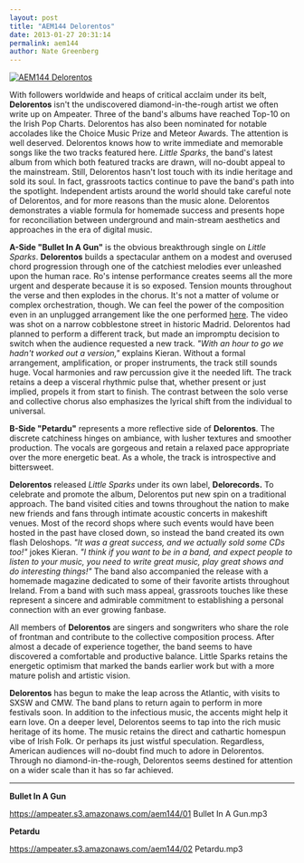 ```yaml
---
layout: post
title: "AEM144 Delorentos"
date: 2013-01-27 20:31:14
permalink: aem144
author: Nate Greenberg
---
```

[![AEM144 Delorentos](https://ampeater.s3.amazonaws.com/aem144/Delorentos.jpg)](https://ampeater.s3.amazonaws.com/aem144/Delorentos.jpg)

With followers worldwide and heaps of critical acclaim under its belt, **Delorentos** isn't the undiscovered diamond-in-the-rough artist we often write up on Ampeater. Three of the band's albums have reached Top-10 on the Irish Pop Charts. Delorentos has also been nominated for notable accolades like the Choice Music Prize and Meteor Awards. The attention is well deserved. Delorentos knows how to write immediate and memorable songs like the two tracks featured here. _Little Sparks_, the band's latest album from which both featured tracks are drawn, will no-doubt appeal to the mainstream. Still, Delorentos hasn't lost touch with its indie heritage and sold its soul. In fact, grassroots tactics continue to pave the band's path into the spotlight. Independent artists around the world should take careful note of Delorentos, and for more reasons than the music alone. Delorentos demonstrates a viable formula for homemade success and presents hope for reconciliation between underground and main-stream aesthetics and approaches in the era of digital music.

<!-- more -->

**A-Side "Bullet In A Gun"** is the obvious breakthrough single on _Little Sparks_. **Delorentos** builds a spectacular anthem on a modest and overused chord progression through one of the catchiest melodies ever unleashed upon the human race. Ro's intense performance creates seems all the more urgent and desperate because it is so exposed. Tension mounts throughout the verse and then explodes in the chorus. It's not a matter of volume or complex orchestration, though. We can feel the power of the composition even in an unplugged arrangement like the one performed [here](https://www.youtube.com/watch?feature=player_embedded&v=Spzl8NjqSeQ). The video was shot on a narrow cobblestone street in historic Madrid. Delorentos had planned to perform a different track, but made an impromptu decision to switch when the audience requested a new track. _"With an hour to go we hadn't worked out a version,"_ explains Kieran. Without a formal arrangement, amplification, or proper instruments, the track still sounds huge. Vocal harmonies and raw percussion give it the needed lift. The track retains a deep a visceral rhythmic pulse that, whether present or just implied, propels it from start to finish. The contrast between the solo verse and collective chorus also emphasizes the lyrical shift from the individual to universal.

**B-Side "Petardu"** represents a more reflective side of **Delorentos**. The discrete catchiness hinges on ambiance, with lusher textures and smoother production. The vocals are gorgeous and retain a relaxed pace appropriate over the more energetic beat. As a whole, the track is introspective and bittersweet.

**Delorentos** released _Little Sparks_ under its own label, **Delorecords.** To celebrate and promote the album, Delorentos put new spin on a traditional approach. The band visited cities and towns throughout the nation to make new friends and fans through intimate acoustic concerts in makeshift venues. Most of the record shops where such events would have been hosted in the past have closed down, so instead the band created its own flash Deloshops. _"It was a great success, and we actually sold some CDs too!"_ jokes Kieran. _"I think if you want to be in a band, and expect people to listen to your music, you need to write great music, play great shows and do interesting things!"_ The band also accompanied the release with a homemade magazine dedicated to some of their favorite artists throughout Ireland. From a band with such mass appeal, grassroots touches like these represent a sincere and admirable commitment to establishing a personal connection with an ever growing fanbase.

All members of **Delorentos** are singers and songwriters who share the role of frontman and contribute to the collective composition process. After almost a decade of experience together, the band seems to have discovered a comfortable and productive balance. Little Sparks retains the energetic optimism that marked the bands earlier work but with a more mature polish and artistic vision.

**Delorentos** has begun to make the leap across the Atlantic, with visits to SXSW and CMW. The band plans to return again to perform in more festivals soon. In addition to the infectious music, the accents might help it earn love. On a deeper level, Delorentos seems to tap into the rich music heritage of its home. The music retains the direct and cathartic homespun vibe of Irish Folk. Or perhaps its just wistful speculation. Regardless, American audiences will no-doubt find much to adore in Delorentos. Through no diamond-in-the-rough, Delorentos seems destined for attention on a wider scale than it has so far achieved.

---

**Bullet In A Gun**

https://ampeater.s3.amazonaws.com/aem144/01 Bullet In A Gun.mp3

**Petardu**

https://ampeater.s3.amazonaws.com/aem144/02 Petardu.mp3


